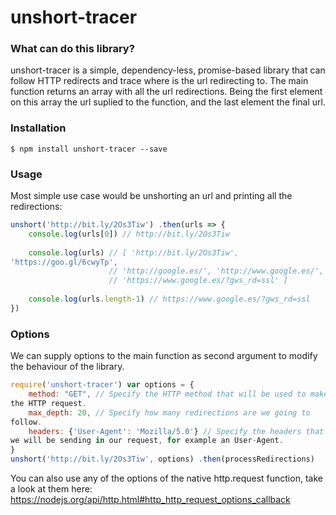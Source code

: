 # unshort-tracer
### What can do this library?
unshort-tracer is a simple, dependency-less, promise-based library that can follow HTTP redirects and trace where is the url redirecting to. The main function returns an array with all the url redirections. Being the first element on this array the url suplied to the function, and the last element the final url.

### Installation
`$ npm install unshort-tracer --save`

### Usage
Most simple use case would be unshorting an url and printing all the redirections: 
```javascript var unshort = require('unshort-tracer') 
unshort('http://bit.ly/2Os3Tiw') .then(urls => {
    console.log(urls[0]) // http://bit.ly/2Os3Tiw
    
    console.log(urls) // [ 'http://bit.ly/2Os3Tiw', 
'https://goo.gl/6cwyTp',
                      // 'http://google.es/', 'http://www.google.es/',
                      // 'https://www.google.es/?gws_rd=ssl' ]
                      
    console.log(urls.length-1) // https://www.google.es/?gws_rd=ssl
})
```

### Options
We can supply options to the main function as second argument to modify the behaviour of the library. 
```javascript var unshort = 
require('unshort-tracer') var options = {
    method: "GET", // Specify the HTTP method that will be used to make 
the HTTP request.
    max_depth: 20, // Specify how many redirections are we going to 
follow.
    headers: {'User-Agent': 'Mozilla/5.0'} // Specify the headers that 
we will be sending in our request, for example an User-Agent.
}
unshort('http://bit.ly/2Os3Tiw', options) .then(processRedirections)
```

You can also use any of the options of the native http.request function, take a look at them here: https://nodejs.org/api/http.html#http_http_request_options_callback
